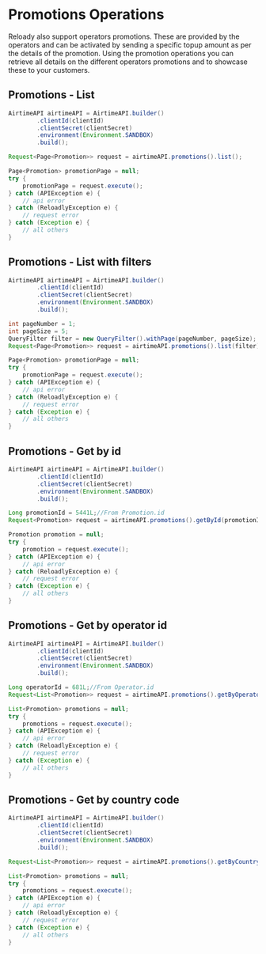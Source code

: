 # Promotions Operations

Reloady also support operators promotions. These are provided by the operators and can be activated by sending a
specific topup amount as per the details of the promotion. Using the promotion operations you can retrieve all details
on the different operators promotions and to showcase these to your customers.

## Promotions - List

```java
AirtimeAPI airtimeAPI = AirtimeAPI.builder()
        .clientId(clientId)
        .clientSecret(clientSecret)
        .environment(Environment.SANDBOX)
        .build();

Request<Page<Promotion>> request = airtimeAPI.promotions().list();

Page<Promotion> promotionPage = null;
try {
    promotionPage = request.execute();
} catch (APIException e) {
    // api error
} catch (ReloadlyException e) {
    // request error
} catch (Exception e) {
    // all others
} 
```

## Promotions - List with filters

```java
AirtimeAPI airtimeAPI = AirtimeAPI.builder()
        .clientId(clientId)
        .clientSecret(clientSecret)
        .environment(Environment.SANDBOX)
        .build();

int pageNumber = 1;
int pageSize = 5;
QueryFilter filter = new QueryFilter().withPage(pageNumber, pageSize);
Request<Page<Promotion>> request = airtimeAPI.promotions().list(filter);

Page<Promotion> promotionPage = null;
try {
    promotionPage = request.execute();
} catch (APIException e) {
    // api error
} catch (ReloadlyException e) {
    // request error
} catch (Exception e) {
    // all others
} 
```

## Promotions - Get by id

```java
AirtimeAPI airtimeAPI = AirtimeAPI.builder()
        .clientId(clientId)
        .clientSecret(clientSecret)
        .environment(Environment.SANDBOX)
        .build();

Long promotionId = 5441L;//From Promotion.id
Request<Promotion> request = airtimeAPI.promotions().getById(promotionId);

Promotion promotion = null;
try {
    promotion = request.execute();
} catch (APIException e) {
    // api error
} catch (ReloadlyException e) {
    // request error
} catch (Exception e) {
    // all others
} 
```

## Promotions - Get by operator id

```java
AirtimeAPI airtimeAPI = AirtimeAPI.builder()
        .clientId(clientId)
        .clientSecret(clientSecret)
        .environment(Environment.SANDBOX)
        .build();

Long operatorId = 681L;//From Operator.id
Request<List<Promotion>> request = airtimeAPI.promotions().getByOperatorId(operatorId);

List<Promotion> promotions = null;
try {
    promotions = request.execute();
} catch (APIException e) {
    // api error
} catch (ReloadlyException e) {
    // request error
} catch (Exception e) {
    // all others
} 
```

## Promotions - Get by country code

```java
AirtimeAPI airtimeAPI = AirtimeAPI.builder()
        .clientId(clientId)
        .clientSecret(clientSecret)
        .environment(Environment.SANDBOX)
        .build();

Request<List<Promotion>> request = airtimeAPI.promotions().getByCountryCode(CountryCode.EC);

List<Promotion> promotions = null;
try {
    promotions = request.execute();
} catch (APIException e) {
    // api error
} catch (ReloadlyException e) {
    // request error
} catch (Exception e) {
    // all others
} 
```